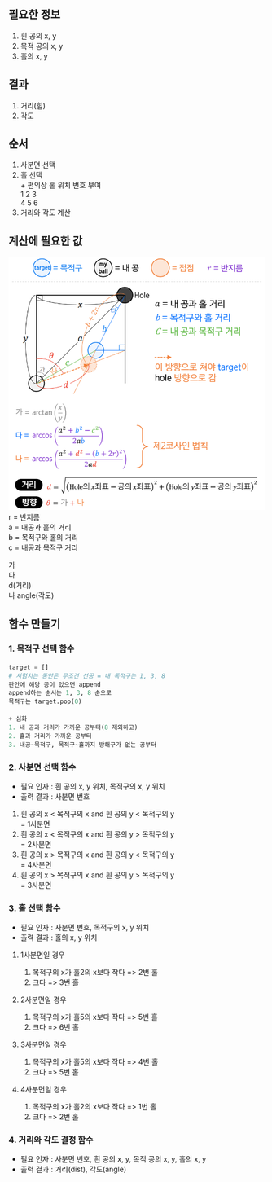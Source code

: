 ## 필요한 정보
1. 흰 공의 x, y
2. 목적 공의 x, y
3. 홀의 x, y

## 결과
1. 거리(힘)
2. 각도

## 순서
1. 사분면 선택
2. 홀 선택  
  \+ 편의상 홀 위치 번호 부여  
   1 2 3  
   4 5 6
3. 거리와 각도 계산

## 계산에 필요한 값
![삼각함수](삼각함수.png)
r = 반지름  
a = 내공과 홀의 거리  
b = 목적구와 홀의 거리  
c = 내공과 목적구 거리  
  
가  
다  
d(거리)  
나
angle(각도)

## 함수 만들기
### 1. 목적구 선택 함수
```python
target = []
# 시험치는 동안은 무조건 선공 = 내 목적구는 1, 3, 8
판안에 해당 공이 있으면 append
append하는 순서는 1, 3, 8 순으로
목적구는 target.pop(0)

+ 심화
1. 내 공과 거리가 가까운 공부터(8 제외하고)
2. 홀과 거리가 가까운 공부터
3. 내공~목적구, 목적구~홀까지 방해구가 없는 공부터
```
### 2. 사분면 선택 함수
- 필요 인자 : 흰 공의 x, y 위치, 목적구의 x, y 위치
- 출력 결과 : 사분면 번호
  
1. 흰 공의 x < 목적구의 x and 흰 공의 y < 목적구의 y  
   = 1사분면
2. 흰 공의 x < 목적구의 x and 흰 공의 y > 목적구의 y  
   = 2사분면
3. 흰 공의 x > 목적구의 x and 흰 공의 y < 목적구의 y  
   = 4사분면
4. 흰 공의 x > 목적구의 x and 흰 공의 y > 목적구의 y  
   = 3사분면
   
### 3. 홀 선택 함수
- 필요 인자 : 사분면 번호, 목적구의 x, y 위치
- 출력 결과 : 홀의 x, y 위치

1. 1사분면일 경우
   1. 목적구의 x가 홀2의 x보다 작다 => 2번 홀
   2. 크다 => 3번 홀

2. 2사분면일 경우
   1. 목적구의 x가 홀5의 x보다 작다 => 5번 홀
   2. 크다 => 6번 홀

3. 3사분면일 경우
   1. 목적구의 x가 홀5의 x보다 작다 => 4번 홀
   2. 크다 => 5번 홀

4. 4사분면일 경우
   1. 목적구의 x가 홀2의 x보다 작다 => 1번 홀
   2. 크다 => 2번 홀

### 4. 거리와 각도 결정 함수
- 필요 인자 : 사분면 번호, 흰 공의 x, y, 목적 공의 x, y, 홀의 x, y
- 출력 결과 : 거리(dist), 각도(angle)

